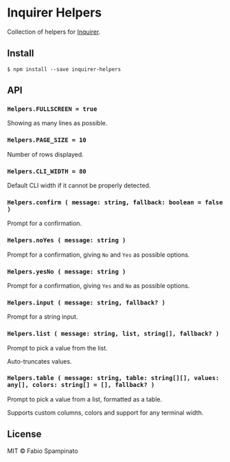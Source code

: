 # Inquirer Helpers

Collection of helpers for [Inquirer](https://www.npmjs.com/package/inquirer).

## Install

```shell
$ npm install --save inquirer-helpers
```

## API

### `Helpers.FULLSCREEN = true`

Showing as many lines as possible.

### `Helpers.PAGE_SIZE = 10`

Number of rows displayed.

### `Helpers.CLI_WIDTH = 80`

Default CLI width if it cannot be properly detected.

### `Helpers.confirm ( message: string, fallback: boolean = false )`

Prompt for a confirmation.

### `Helpers.noYes ( message: string )`

Prompt for a confirmation, giving `No` and `Yes` as possible options.

### `Helpers.yesNo ( message: string )`

Prompt for a confirmation, giving `Yes` and `No` as possible options.

### `Helpers.input ( message: string, fallback? )`

Prompt for a string input.

### `Helpers.list ( message: string, list, string[], fallback? )`

Prompt to pick a value from the list.

Auto-truncates values.

### `Helpers.table ( message: string, table: string[][], values: any[], colors: string[] = [], fallback? )`

Prompt to pick a value from a list, formatted as a table.

Supports custom columns, colors and support for any terminal width.

## License

MIT © Fabio Spampinato
